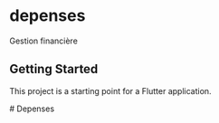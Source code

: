 # depenses

Gestion financière

## Getting Started

This project is a starting point for a Flutter application.


#   D e p e n s e s 
 
 
